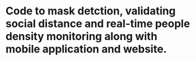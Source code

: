 # Code to mask detction, validating social distance and real-time people density monitoring along with mobile application and website.
